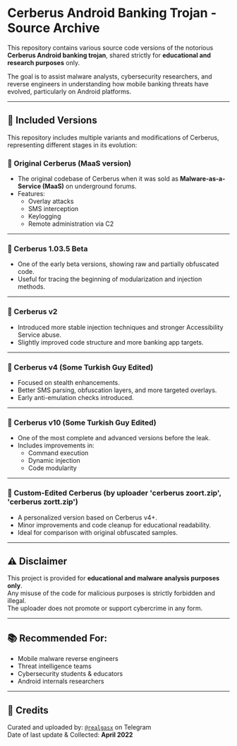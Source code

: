 # Cerberus Android Banking Trojan - Source Archive

This repository contains various source code versions of the notorious **Cerberus Android banking trojan**, shared strictly for **educational and research purposes** only.

The goal is to assist malware analysts, cybersecurity researchers, and reverse engineers in understanding how mobile banking threats have evolved, particularly on Android platforms.

---

## 🧬 Included Versions

This repository includes multiple variants and modifications of Cerberus, representing different stages in its evolution:

### 🔹 Original Cerberus (MaaS version)
- The original codebase of Cerberus when it was sold as **Malware-as-a-Service (MaaS)** on underground forums.
- Features: 
  - Overlay attacks  
  - SMS interception  
  - Keylogging  
  - Remote administration via C2

---

### 🔹 Cerberus 1.03.5 Beta
- One of the early beta versions, showing raw and partially obfuscated code.
- Useful for tracing the beginning of modularization and injection methods.

---

### 🔹 Cerberus v2
- Introduced more stable injection techniques and stronger Accessibility Service abuse.
- Slightly improved code structure and more banking app targets.

---

### 🔹 Cerberus v4 (Some Turkish Guy Edited)
- Focused on stealth enhancements.
- Better SMS parsing, obfuscation layers, and more targeted overlays.
- Early anti-emulation checks introduced.

---

### 🔹 Cerberus v10 (Some Turkish Guy Edited)
- One of the most complete and advanced versions before the leak.
- Includes improvements in:
  - Command execution
  - Dynamic injection
  - Code modularity

---

### 🔹 Custom-Edited Cerberus (by uploader 'cerberus zoort.zip', 'cerberus zortt.zip')
- A personalized version based on Cerberus v4+.
- Minor improvements and code cleanup for educational readability.
- Ideal for comparison with original obfuscated samples.

---

## ⚠️ Disclaimer

This project is provided for **educational and malware analysis purposes only**.  
Any misuse of the code for malicious purposes is strictly forbidden and illegal.  
The uploader does not promote or support cybercrime in any form.

---

## 📚 Recommended For:
- Mobile malware reverse engineers  
- Threat intelligence teams  
- Cybersecurity students & educators  
- Android internals researchers

---

## 📎 Credits

Curated and uploaded by: [`@realgasx`](https://t.me/realgasx) on Telegram  
Date of last update & Collected: **April 2022**